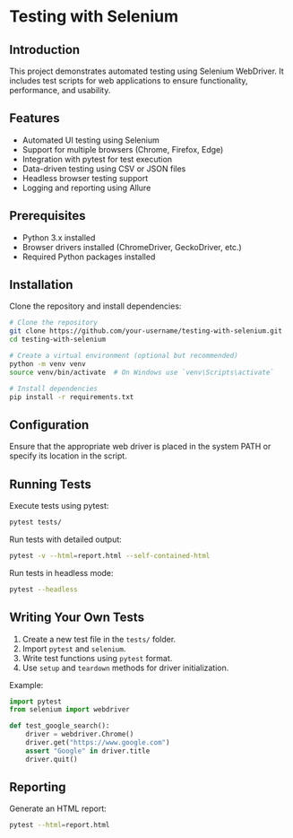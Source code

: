 # Testing with Selenium

## Introduction

This project demonstrates automated testing using Selenium WebDriver. It includes test scripts for web applications to ensure functionality, performance, and usability.

## Features
- Automated UI testing using Selenium
- Support for multiple browsers (Chrome, Firefox, Edge)
- Integration with pytest for test execution
- Data-driven testing using CSV or JSON files
- Headless browser testing support
- Logging and reporting using Allure

## Prerequisites
- Python 3.x installed
- Browser drivers installed (ChromeDriver, GeckoDriver, etc.)
- Required Python packages installed

## Installation
Clone the repository and install dependencies:

```sh
# Clone the repository
git clone https://github.com/your-username/testing-with-selenium.git
cd testing-with-selenium

# Create a virtual environment (optional but recommended)
python -m venv venv
source venv/bin/activate  # On Windows use `venv\Scripts\activate`

# Install dependencies
pip install -r requirements.txt
```

## Configuration
Ensure that the appropriate web driver is placed in the system PATH or specify its location in the script.

## Running Tests
Execute tests using pytest:

```sh
pytest tests/
```

Run tests with detailed output:

```sh
pytest -v --html=report.html --self-contained-html
```

Run tests in headless mode:

```sh
pytest --headless
```

## Writing Your Own Tests
1. Create a new test file in the `tests/` folder.
2. Import `pytest` and `selenium`.
3. Write test functions using `pytest` format.
4. Use `setup` and `teardown` methods for driver initialization.

Example:

```python
import pytest
from selenium import webdriver

def test_google_search():
    driver = webdriver.Chrome()
    driver.get("https://www.google.com")
    assert "Google" in driver.title
    driver.quit()
```

## Reporting
Generate an HTML report:

```sh
pytest --html=report.html
```

